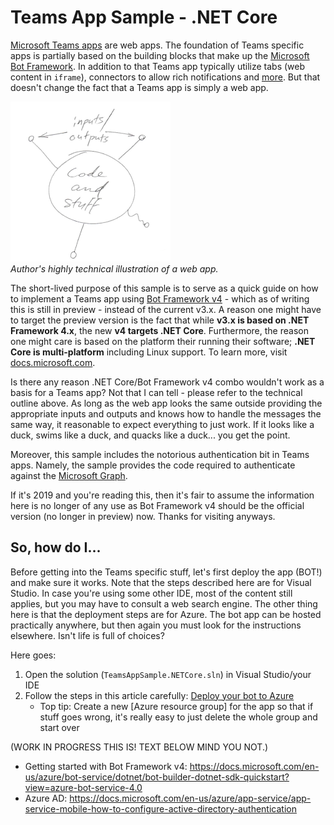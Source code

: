 Teams App Sample - .NET Core
============================

[Microsoft Teams apps](https://developer.microsoft.com/en-us/microsoft-teams) are web apps.
The foundation of Teams specific apps is partially based on the building blocks that make up the
[Microsoft Bot Framework](https://dev.botframework.com/). In addition to that Teams app typically
utilize tabs (web content in `iframe`), connectors to allow rich notifications and
[more](https://developer.microsoft.com/en-us/microsoft-teams/scenarios). But that doesn't change the
fact that a Teams app is simply a web app.

![Author's highly technical illustration of a web app.](/doc/webapp.png?size=50)<br />
*Author's highly technical illustration of a web app.*

The short-lived purpose of this sample is to serve as a quick guide on how to implement a Teams app
using [Bot Framework v4](https://github.com/Microsoft/botbuilder-dotnet) - which as of writing this
is still in preview - instead of the current v3.x. A reason one might have to target the preview
version is the fact that while **v3.x is based on .NET Framework 4.x**, the new **v4 targets .NET
Core**. Furthermore, the reason one might care is based on the platform their running their
software; **.NET Core is multi-platform** including Linux support. To learn more, visit
[docs.microsoft.com](https://docs.microsoft.com/en-us/dotnet/standard/choosing-core-framework-server).

Is there any reason .NET Core/Bot Framework v4 combo wouldn't work as a basis for a Teams app? Not
that I can tell - please refer to the technical outline above. As long as the web app looks the same
outside providing the appropriate inputs and outputs and knows how to handle the messages the same
way, it reasonable to expect everything to just work. If it looks like a duck, swims like a duck,
and quacks like a duck... you get the point.

Moreover, this sample includes the notorious authentication bit in Teams apps. Namely, the sample
provides the code required to authenticate against the
[Microsoft Graph](https://developer.microsoft.com/en-us/graph).

If it's 2019 and you're reading this, then it's fair to assume the information here is no longer of
any use as Bot Framework v4 should be the official version (no longer in preview) now. Thanks for
visiting anyways.

## So, how do I... ##

Before getting into the Teams specific stuff, let's first deploy the app (BOT!) and make sure it
works. Note that the steps described here are for Visual Studio. In case you're using some other
IDE, most of the content still applies, but you may have to consult a web search engine. The other
thing here is that the deployment steps are for Azure. The bot app can be hosted practically
anywhere, but then again you must look for the instructions elsewhere. Isn't life is full of
choices?

Here goes:

1. Open the solution (`TeamsAppSample.NETCore.sln`) in Visual Studio/your IDE
2. Follow the steps in this article carefully:
   [Deploy your bot to Azure](https://docs.microsoft.com/en-us/azure/bot-service/bot-builder-howto-deploy-azure?view=azure-bot-service-4.0)
   * Top tip: Create a new [Azure resource group] for the app so that if stuff goes wrong, it's
     really easy to just delete the whole group and start over


(WORK IN PROGRESS THIS IS! TEXT BELOW MIND YOU NOT.)

* Getting started with Bot Framework v4: https://docs.microsoft.com/en-us/azure/bot-service/dotnet/bot-builder-dotnet-sdk-quickstart?view=azure-bot-service-4.0
* Azure AD: https://docs.microsoft.com/en-us/azure/app-service/app-service-mobile-how-to-configure-active-directory-authentication
